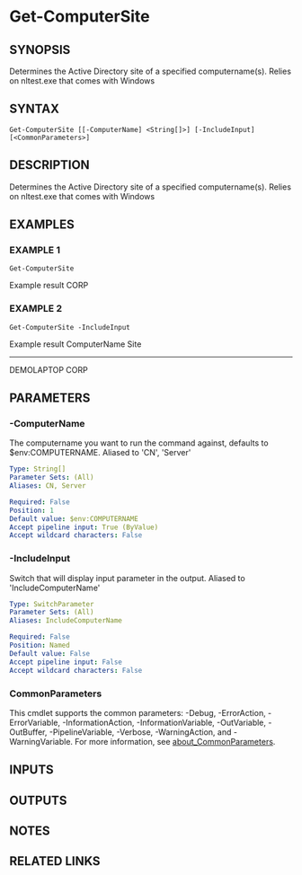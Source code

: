 ﻿---
external help file: PoshFunctions-help.xml
Module Name: poshfunctions
online version: http://wonkysoftware.appspot.com
schema: 2.0.0
---

# Get-ComputerSite

## SYNOPSIS
Determines the Active Directory site of a specified computername(s).
Relies on nltest.exe that comes with Windows

## SYNTAX

```
Get-ComputerSite [[-ComputerName] <String[]>] [-IncludeInput] [<CommonParameters>]
```

## DESCRIPTION
Determines the Active Directory site of a specified computername(s).
Relies on nltest.exe that comes with Windows

## EXAMPLES

### EXAMPLE 1
```
Get-ComputerSite
```

Example result
CORP

### EXAMPLE 2
```
Get-ComputerSite -IncludeInput
```

Example result
ComputerName Site
------------ ----
DEMOLAPTOP   CORP

## PARAMETERS

### -ComputerName
The computername you want to run the command against, defaults to $env:COMPUTERNAME.
Aliased to 'CN', 'Server'

```yaml
Type: String[]
Parameter Sets: (All)
Aliases: CN, Server

Required: False
Position: 1
Default value: $env:COMPUTERNAME
Accept pipeline input: True (ByValue)
Accept wildcard characters: False
```

### -IncludeInput
Switch that will display input parameter in the output.
Aliased to 'IncludeComputerName'

```yaml
Type: SwitchParameter
Parameter Sets: (All)
Aliases: IncludeComputerName

Required: False
Position: Named
Default value: False
Accept pipeline input: False
Accept wildcard characters: False
```

### CommonParameters
This cmdlet supports the common parameters: -Debug, -ErrorAction, -ErrorVariable, -InformationAction, -InformationVariable, -OutVariable, -OutBuffer, -PipelineVariable, -Verbose, -WarningAction, and -WarningVariable. For more information, see [about_CommonParameters](http://go.microsoft.com/fwlink/?LinkID=113216).

## INPUTS

## OUTPUTS

## NOTES

## RELATED LINKS
